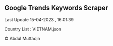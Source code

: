 

## Google Trends Keywords Scraper 
 
Last Update 15-04-2023 , 16:01:39

Country List :
VIETNAM.json



© Abdul Muttaqin 
